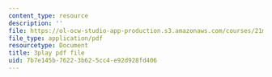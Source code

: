 ```yaml
---
content_type: resource
description: ''
file: https://ol-ocw-studio-app-production.s3.amazonaws.com/courses/21m-355-musical-improvisation-spring-2013/7b7e145b76223b625cc4e92d928fd406_w20MA5SLBfk.pdf
file_type: application/pdf
resourcetype: Document
title: 3play pdf file
uid: 7b7e145b-7622-3b62-5cc4-e92d928fd406
---
```

